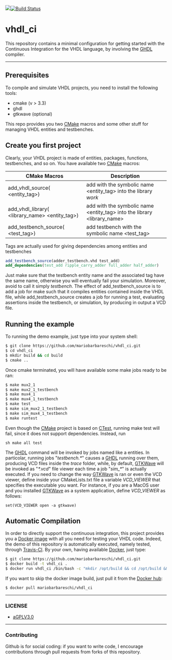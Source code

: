 [![](https://images.microbadger.com/badges/image/mariobarbareschi/vhdl_ci.svg)](https://microbadger.com/images/mariobarbareschi/vhdl_ci "Get your own image badge on microbadger.com")[![Build Status](https://travis-ci.org/mariobarbareschi/vhdl_ci.svg?branch=master)](https://travis-ci.org/mariobarbareschi/vhdl_ci)
# vhdl_ci
This repository contains a minimal configuration for getting started with the Continuous Integration for the VHDL language, by involving the [GHDL] compiler.

--------
## Prerequisites
To compile and simulate VHDL projects, you need to install the following tools:
  - cmake (v > 3.3)
  - ghdl
  - gtkwave (optional)

This repo provides you two [CMake] macros and some other stuff for managing VHDL entities and testbenches.

## Create you first project
Clearly, your VHDL project is made of entities, packages, functions, testbenches, and so on. You have available two [CMake] macros:

| CMake Macros | Description |
| ------ | ------ |
| add_vhdl_source(<file> <entity_tag>) | add <file> with the symbolic name <entity_tag> into the library *work*|
| add_vhdl_library(<file> <library_name> <entity_tag>) | add <file> with the symbolic name <entity_tag> into the library <library_name> |
| add_testbench_source(<file> <test_tag>) | add testbench <file> with the symbolic name <test_tag> |

Tags are actually used for giving dependencies among entities and testbenches
```cmake
add_testbench_source(adder_testbench.vhd test_add)
add_dependencies(test_add ripple_carry_adder full_adder half_adder)
```
Just make sure that the testbench entity name and the associated tag have the same name, otherwise you will eventually fail your simulation. Moreover, avoid to call it simply *testbench*.
The effect of add_testbench_source is to add a job for make such that it compiles entities contained inside the VHDL file, while add_testbench_source creates a job for running a test, evaluating assertions inside the testbench, or simulation, by producing in output a VCD file.

## Running the example
To running the demo example, just type into your system shell:
```sh
$ git clone https://github.com/mariobarbareschi/vhdl_ci.git
$ cd vhdl_ci
$ mkdir build && cd build
$ cmake ..
```
Once cmake terminated, you will have available some make jobs ready to be ran:
```sh
$ make mux2_1
$ make mux2_1_testbench
$ make mux4_1
$ make mux4_1_testbench
$ make test
$ make sim_mux2_1_testbench
$ make sim_mux4_1_testbench
$ make runtest
```
Even though the [CMake] project is based on [CTest], running make test will fail, since it does not support dependencies. Instead, run
```
sh make all test
```
The [GHDL] command will be invoked by jobs named like a entities. In particolar, running jobs "*testbench.\**" causes a [GHDL] running over them, producing VCD files inside the *trace* folder, while, by default, [GTKWave] will be invoked as "*\*.vcd*" file viewer each time a job "*sim_\**" is actually executed.
If you need to change the way [GTKWave] is ran or even the VCD viewer, define inside your CMakeLists.txt file a variable *VCD_VIEWER* that specifies the executable you want. For instance, if you are a MacOS user and you installed [GTKWave] as a system application, define *VCD_VIEWER* as follows:

    set(VCD_VIEWER open -a gtkwave)

## Automatic Compilation
In order to directly support the continuous integration, this project provides you a [Docker image] with all you need for testing your VHDL code. Indeed, the demo of this repository is automatically executed, namely tested, through [Travis-CI].
By your own, having available [Docker], just type:
```sh
$ git clone https://github.com/mariobarbareschi/vhdl_ci.git
$ docker build -t vhdl_ci .
$ docker run vhdl_ci /bin/bash -c "mkdir /opt/build && cd /opt/build && cmake .. && make all test"
```
If you want to skip the docker image build, just pull it from the [Docker hub]:

```sh
$ docker pull mariobarbareschi/vhdl_ci
```
--------
### LICENSE ###


* [aGPLV3.0](https://www.gnu.org/licenses/agpl.html)
----------
### Contributing ###
Github is for social coding: if you want to write code, I encourage contributions through pull requests from forks of this repository.

   [CMake]: <https://cmake.org>
   [CTest]: <https://cmake.org/Wiki/CMake/Testing_With_CTest>
   [Travis-CI]: <https://travis-ci.org/mariobarbareschi/vhdl_ci>
   [Docker]: <https://hub.docker.com/r/mariobarbareschi/vhdl_ci>
   [Docker image]: <https://hub.docker.com/r/mariobarbareschi/vhdl_ci>
   [Docker hub]: <https://hub.docker.com/>
   [GHDL]: <http://ghdl.free.fr>
   [GTKWave]: <http://gtkwave.sourceforge.net>
